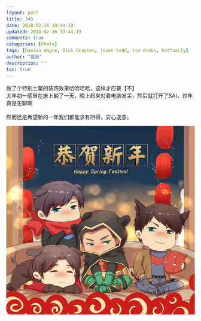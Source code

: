 ```yaml
---
layout: post
title: 345
date: 2018-02-16 19:44:19
updated: 2018-02-16 19:44:19
comments: true
categories: [Photo]
tags: [Damian Wayne, Dick Grayson, jason todd, tim drake, batfamily]
author: "猫厨"
description: ""
toc: true
---
```


<p>做了个特别土鳖的装饰效果哈哈哈哈，这样才应景【不】<br />大年初一感冒在床上躺了一天，晚上起来对着电脑发呆，然后就打开了SAI，过年真是无聊啊<br /><br />然而还是希望新的一年我们都能求有所得，安心遂意。</p>

![](https://raw.githubusercontent.com/alicewish/meowchain247/master/img_cVZNdzJtQk9JV2UvMUF2RnZ4a0tGQTJ2OVNjcWlpaHhtYWRUdi9jOEZpR3VDSHY3UVlDSTB3PT0.jpg)